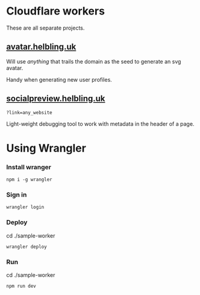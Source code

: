 # Cloudflare workers

These are all separate projects.

## [avatar.helbling.uk](https://avatar.helbling.uk/hello?world)

Will use _anything_ that trails the domain as the seed to generate an svg avatar.

Handy when generating new user profiles.

## [socialpreview.helbling.uk](https://socialpreview.helbling.uk?link=https://helbling.uk)

`?link=any_website`

Light-weight debugging tool to work with metadata in the header of a page.

# Using Wrangler

### Install wranger

`npm i -g wrangler`

### Sign in

`wrangler login`

### Deploy

cd ./sample-worker

`wrangler deploy`

### Run

cd ./sample-worker

`npm run dev`
